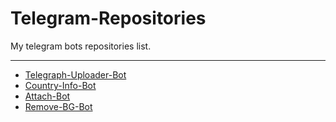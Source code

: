 # Telegram-Repositories

My telegram bots repositories list.

---

- [Telegraph-Uploader-Bot](https://github.com/FayasNoushad/Telegraph-Uploader-Bot)
- [Country-Info-Bot](https://github.com/FayasNoushad/Country-Info-Bot)
- [Attach-Bot](https://github.com/FayasNoushad/Attach-Bot)
- [Remove-BG-Bot](https://github.com/FayasNoushad/Remove-BG-Bot)
